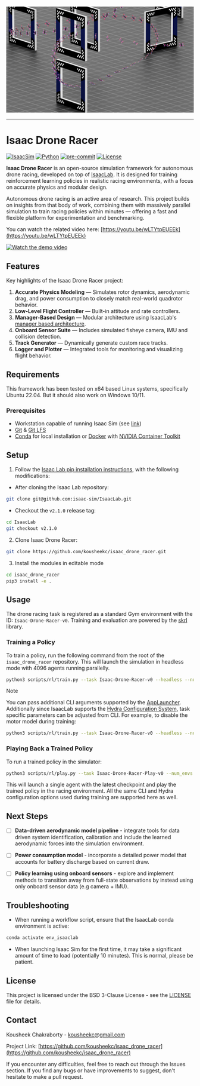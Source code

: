 ![Isaac Drone Racer](media/motion_trace1.jpg)

---

# Isaac Drone Racer

[![IsaacSim](https://img.shields.io/badge/IsaacSim-4.5.0-silver.svg)](https://docs.isaacsim.omniverse.nvidia.com/latest/index.html)
[![Python](https://img.shields.io/badge/python-3.10-blue.svg)](https://docs.python.org/3/whatsnew/3.10.html)
[![pre-commit](https://img.shields.io/github/actions/workflow/status/isaac-sim/IsaacLab/pre-commit.yaml?logo=pre-commit&logoColor=white&label=pre-commit&color=brightgreen)](https://github.com/kousheekc/isaac_drone_racer/blob/master/.github/workflows/pre-commit.yaml)
[![License](https://img.shields.io/badge/license-BSD--3-yellow.svg)](https://opensource.org/licenses/BSD-3-Clause)

**Isaac Drone Racer** is an open-source simulation framework for autonomous drone racing, developed on top of [IsaacLab](https://github.com/isaac-sim/IsaacLab). It is designed for training reinforcement learning policies in realistic racing environments, with a focus on accurate physics and modular design.

Autonomous drone racing is an active area of research. This project builds on insights from that body of work, combining them with massively parallel simulation to train racing policies within minutes — offering a fast and flexible platform for experimentation and benchmarking.

You can watch the related video here: [https://youtu.be/wLTYtpEUEEk](https://youtu.be/wLTYtpEUEEk)

[![Watch the demo video](https://img.youtube.com/vi/VIDEO_ID/0.jpg)](https://www.youtube.com/watch?v=VIDEO_ID)

## Features

Key highlights of the Isaac Drone Racer project:

1. **Accurate Physics Modeling** — Simulates rotor dynamics, aerodynamic drag, and power consumption to closely match real-world quadrotor behavior.
2. **Low-Level Flight Controller** — Built-in attitude and rate controllers.
3. **Manager-Based Design** — Modular architecture using IsaacLab's [manager based architecture](https://isaac-sim.github.io/IsaacLab/main/source/refs/reference_architecture/index.html#manager-based).
4. **Onboard Sensor Suite** — Includes simulated fisheye camera, IMU and collision detection.
5. **Track Generator** — Dynamically generate custom race tracks.
6. **Logger and Plotter** — Integrated tools for monitoring and visualizing flight behavior.

## Requirements
This framework has been tested on x64 based Linux systems, specifically Ubuntu 22.04. But it should also work on Windows 10/11.

### Prerequisites
- Workstation capable of running Isaac Sim (see [link](https://github.com/isaac-sim/IsaacSim?tab=readme-ov-file#prerequisites-and-environment-setup))
- [Git](https://git-scm.com/downloads) & [Git LFS](https://git-lfs.com)
- [Conda](https://www.anaconda.com/docs/getting-started/miniconda/install) for local installation or [Docker](https://docs.docker.com/engine/install/ubuntu/) with [NVIDIA Container Toolkit](https://docs.nvidia.com/datacenter/cloud-native/container-toolkit/latest/install-guide.html)

## Setup
1. Follow the [Isaac Lab pip installation instructions](https://isaac-sim.github.io/IsaacLab/main/source/setup/installation/pip_installation.html), with the following modifications:
- After cloning the Isaac Lab repository:
```bash
git clone git@github.com:isaac-sim/IsaacLab.git
```

- Checkout the `v2.1.0` release tag:
```bash
cd IsaacLab
git checkout v2.1.0
```

2. Clone Isaac Drone Racer:
```bash
git clone https://github.com/kousheekc/isaac_drone_racer.git
```

3. Install the modules in editable mode
```bash
cd isaac_drone_racer
pip3 install -e .
```

## Usage
The drone racing task is registered as a standard Gym environment with the ID: `Isaac-Drone-Racer-v0`. Training and evaluation are powered by the [skrl](https://github.com/Toni-SM/skrl) library.

### Training a Policy

To train a policy, run the following command from the root of the `isaac_drone_racer` repository. This will launch the simulation in headless mode with 4096 agents running parallelly.

```bash
python3 scripts/rl/train.py --task Isaac-Drone-Racer-v0 --headless --num_envs 4096
```

> [!NOTE]
>    You can pass additional CLI arguments supported by the [AppLauncher](https://isaac-sim.github.io/IsaacLab/main/source/tutorials/00_sim/launch_app.html). Additionally since IsaacLab supports the [Hydra Configuration System](https://isaac-sim.github.io/IsaacLab/main/source/features/hydra.html), task specific parameters can be adjusted from CLI.
>    For example, to disable the motor model during training:
>   ```bash
>   python3 scripts/rl/train.py --task Isaac-Drone-Racer-v0 --headless --num_envs 4096 env.actions.control_action.use_motor_model=False
>   ```

### Playing Back a Trained Policy
To run a trained policy in the simulator:

```bash
python3 scripts/rl/play.py --task Isaac-Drone-Racer-Play-v0 --num_envs 1
```

This will launch a single agent with the latest checkpoint and play the trained policy in the racing environment. All the same CLI and Hydra configuration options used during training are supported here as well.

## Next Steps

- [ ] **Data-driven aerodynamic model pipeline** - integrate tools for data driven system identification, calibration and include the learned aerodynamic forces into the simulation environment.
- [ ] **Power consumption model**  - incorporate a detailed power model that accounts for battery discharge based on current draw.
- [ ] **Policy learning using onboard sensors** - explore and implement methods to transition away from full-state observations by instead using only onboard sensor data (e.g camera + IMU).


## Troubleshooting
- When running a workflow script, ensure that the IsaacLab conda environment is active:
```bash
conda activate env_isaaclab
```
- When launching Isaac Sim for the first time, it may take a significant amount of time to load (potentially 10 minutes). This is normal, please be patient.


## License
This project is licensed under the BSD 3-Clause License - see the [LICENSE](https://github.com/kousheekc/isaac_drone_racer/blob/master/LICENSE) file for details.

## Contact
Kousheek Chakraborty - kousheekc@gmail.com

Project Link: [https://github.com/kousheekc/isaac_drone_racer](https://github.com/kousheekc/isaac_drone_racer)

If you encounter any difficulties, feel free to reach out through the Issues section. If you find any bugs or have improvements to suggest, don't hesitate to make a pull request.

